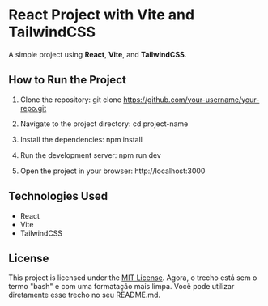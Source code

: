 # React Project with Vite and TailwindCSS

A simple project using **React**, **Vite**, and **TailwindCSS**.

## How to Run the Project

1. Clone the repository:
git clone https://github.com/your-username/your-repo.git
   
2. Navigate to the project directory:
cd project-name

3. Install the dependencies:
npm install

4. Run the development server:
npm run dev

5. Open the project in your browser:
http://localhost:3000

## Technologies Used

- React
- Vite
- TailwindCSS

## License

This project is licensed under the [MIT License](LICENSE).
Agora, o trecho está sem o termo "bash" e com uma formatação mais limpa. Você pode utilizar diretamente esse trecho no seu README.md.
